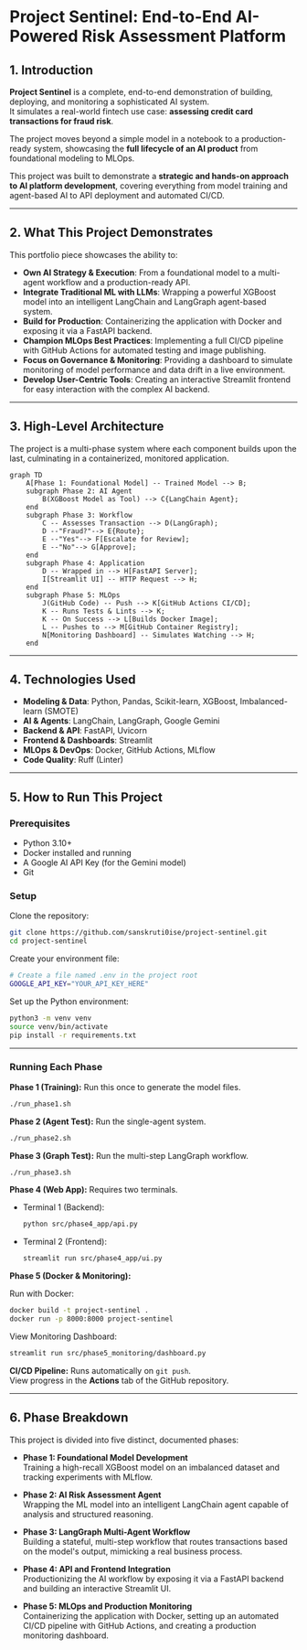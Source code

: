 # Project Sentinel: End-to-End AI-Powered Risk Assessment Platform

## 1. Introduction
**Project Sentinel** is a complete, end-to-end demonstration of building, deploying, and monitoring a sophisticated AI system.  
It simulates a real-world fintech use case: **assessing credit card transactions for fraud risk**.  

The project moves beyond a simple model in a notebook to a production-ready system, showcasing the **full lifecycle of an AI product** from foundational modeling to MLOps.

This project was built to demonstrate a **strategic and hands-on approach to AI platform development**, covering everything from model training and agent-based AI to API deployment and automated CI/CD.

---

## 2. What This Project Demonstrates
This portfolio piece showcases the ability to:

- **Own AI Strategy & Execution**: From a foundational model to a multi-agent workflow and a production-ready API.
- **Integrate Traditional ML with LLMs**: Wrapping a powerful XGBoost model into an intelligent LangChain and LangGraph agent-based system.
- **Build for Production**: Containerizing the application with Docker and exposing it via a FastAPI backend.
- **Champion MLOps Best Practices**: Implementing a full CI/CD pipeline with GitHub Actions for automated testing and image publishing.
- **Focus on Governance & Monitoring**: Providing a dashboard to simulate monitoring of model performance and data drift in a live environment.
- **Develop User-Centric Tools**: Creating an interactive Streamlit frontend for easy interaction with the complex AI backend.

---

## 3. High-Level Architecture
The project is a multi-phase system where each component builds upon the last, culminating in a containerized, monitored application.

```mermaid
graph TD
    A[Phase 1: Foundational Model] -- Trained Model --> B;
    subgraph Phase 2: AI Agent
        B(XGBoost Model as Tool) --> C{LangChain Agent};
    end
    subgraph Phase 3: Workflow
        C -- Assesses Transaction --> D(LangGraph);
        D --"Fraud?"--> E{Route};
        E --"Yes"--> F[Escalate for Review];
        E --"No"--> G[Approve];
    end
    subgraph Phase 4: Application
        D -- Wrapped in --> H[FastAPI Server];
        I[Streamlit UI] -- HTTP Request --> H;
    end
    subgraph Phase 5: MLOps
        J(GitHub Code) -- Push --> K[GitHub Actions CI/CD];
        K -- Runs Tests & Lints --> K;
        K -- On Success --> L[Builds Docker Image];
        L -- Pushes to --> M[GitHub Container Registry];
        N[Monitoring Dashboard] -- Simulates Watching --> H;
    end
```

---

## 4. Technologies Used
- **Modeling & Data**: Python, Pandas, Scikit-learn, XGBoost, Imbalanced-learn (SMOTE)  
- **AI & Agents**: LangChain, LangGraph, Google Gemini  
- **Backend & API**: FastAPI, Uvicorn  
- **Frontend & Dashboards**: Streamlit  
- **MLOps & DevOps**: Docker, GitHub Actions, MLflow  
- **Code Quality**: Ruff (Linter)  

---

## 5. How to Run This Project

### Prerequisites
- Python 3.10+  
- Docker installed and running  
- A Google AI API Key (for the Gemini model)  
- Git  

### Setup
Clone the repository:

```bash
git clone https://github.com/sanskruti0ise/project-sentinel.git
cd project-sentinel
```

Create your environment file:

```bash
# Create a file named .env in the project root
GOOGLE_API_KEY="YOUR_API_KEY_HERE"
```

Set up the Python environment:

```bash
python3 -m venv venv
source venv/bin/activate
pip install -r requirements.txt
```

---

### Running Each Phase

**Phase 1 (Training):** Run this once to generate the model files.

```bash
./run_phase1.sh
```

**Phase 2 (Agent Test):** Run the single-agent system.

```bash
./run_phase2.sh
```

**Phase 3 (Graph Test):** Run the multi-step LangGraph workflow.

```bash
./run_phase3.sh
```

**Phase 4 (Web App):** Requires two terminals.  

- Terminal 1 (Backend):  
  ```bash
  python src/phase4_app/api.py
  ```
- Terminal 2 (Frontend):  
  ```bash
  streamlit run src/phase4_app/ui.py
  ```

**Phase 5 (Docker & Monitoring):**

Run with Docker:

```bash
docker build -t project-sentinel .
docker run -p 8000:8000 project-sentinel
```

View Monitoring Dashboard:

```bash
streamlit run src/phase5_monitoring/dashboard.py
```

**CI/CD Pipeline:** Runs automatically on `git push`.  
View progress in the **Actions** tab of the GitHub repository.

---

## 6. Phase Breakdown
This project is divided into five distinct, documented phases:

- **Phase 1: Foundational Model Development**  
  Training a high-recall XGBoost model on an imbalanced dataset and tracking experiments with MLflow.  

- **Phase 2: AI Risk Assessment Agent**  
  Wrapping the ML model into an intelligent LangChain agent capable of analysis and structured reasoning.  

- **Phase 3: LangGraph Multi-Agent Workflow**  
  Building a stateful, multi-step workflow that routes transactions based on the model's output, mimicking a real business process.  

- **Phase 4: API and Frontend Integration**  
  Productionizing the AI workflow by exposing it via a FastAPI backend and building an interactive Streamlit UI.  

- **Phase 5: MLOps and Production Monitoring**  
  Containerizing the application with Docker, setting up an automated CI/CD pipeline with GitHub Actions, and creating a production monitoring dashboard.  